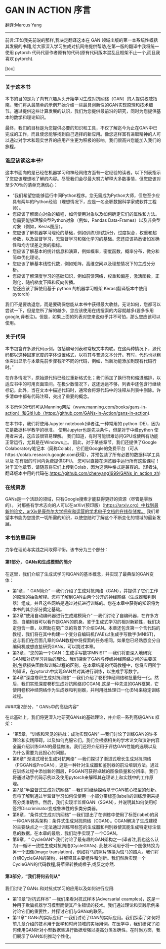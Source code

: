 # GAN IN ACTION 序言

翻译:Marcus·Yang

---

前言:正如我先前说的那样,我决定翻译这本在 GAN 领域出版的第一本系统性概括其发展的书籍,给大家深入学习生成对抗网络提供帮助,在第一版的翻译中我将统一使用 pytorch 代码代替作者原有的代码(原有代码版本混乱且框架不止一个,而且我喜欢 pytorch).

[toc]

---

### 关于这本书

本书的目的是为了向有兴趣从头开始学习生成对抗网络（GAN）的人提供权威指南。我们将从最简单的示例开始介绍一些最具创新性的GAN实现原理和技术细节。通过提供这些计算发展的认识，我们为您提供最前沿的研究，同时为您提供基本的数学和理论知识。

最终，我们的目标是为您提供必要的知识和工具，不仅了解迄今为止在GAN中已完成的工作，而且使您能够找到自己选择的新应用。像您这样富有进取精神的人可以通过对学术和现实世界的应用产生更为积极的影响。我们很高兴您能加入我们的旅程。

### 谁应该读这本书?

这本书面向的是已经在机器学习和神经网络方面有一定经验的读者。以下列表指示了您应该理想地了解的内容。尽管我们会尽最大努力解释大多数事情，但您应该对至少70％的清单充满信心：

- “我们希望您能够运行中间Python程序。您无需成为Python大师，但您至少应具有两年的Python经验（理想情况下，应是一名全职数据科学家或软件工程师）。
- 您应该了解面向对象的编程，如何使用对象以及如何确定它们的属性和方法。您需要能够理解典型Python对象（例如，Pandas Data-Frames）以及非典型对象（例如，Keras图层）。
- 您应该了解机器学习理论的基础，例如训练/测试拆分，过度拟合，权重和超参数，以及监督学习，无监督学习和强化学习的基础。您还应该熟悉诸如准确性和均方误差之类的指标。
- 您应该了解基本的统计信息和演算，例如概率，密度函数，概率分布，微分和简单优化理论。
- 您应该了解基本线性代数，例如矩阵，高维空间以及理想情况下的主成分分析。
- 您应该了解深度学习的基础知识，例如前馈网络，权重和偏差，激活函数，正则化，随机梯度下降和反向传播。
- 您还应该了解使用基于 python 的机器学习框架 Keras(翻译版本中使用 pytorch)

我们不是要劝退您，而是要确保您能从本书中获得最大收益。无论如何，您都可以尝试一下，但是您所了解的越少，您应该使用在线搜索的内容就越多(要多多用google,译者注)。但是，如果上面的列表对您来说似乎并不可怕，那么您应该可以使用。

### 关于代码

本书包含许多源代码示例，包括编号列表和常规文本内联。在这两种情况下，源代码都以这种固定宽度的字体设置格式，以将其与普通文本分开。有时，代码也以粗体突出显示与本章先前步骤有所不同的代码，例如，当新功能添加到现有代码行时。”

在许多情况下，原始源代码已经过重新格式化；我们添加了换行符和缩进缩排，以适应书中的可用页面空间。在极少数情况下，这还远远不够，列表中还包含行继续标记。此外，当在文本中描述代码时，通常会将源代码中的注释从列表中删除。许多清单中都有代码注释，突出了重要的概念。

本书示例的代码可从Manning网站（www.manning.com/books/gans-in-action）和GitHub（https://github.com/GANs-in-Action/gans-in-action).

在本书中，我们将使用Jupyter notebook(译者注,一种常用的 python IDE)，因为它是数据科学教学的标准。 使用Jupyter也是先决条件，但是对于中级python 使用者来说，这应该很容易理解。 我们知道，有时可能很难访问GPU或使所有功能正常运行，尤其是在Windows上。 因此，对于某些章节，我们还提供了Google Colaboratory笔记本（简称Colab），它们是Google的免费平台（可从https://colab.research.google.com获得），并预包装了所有必要的数据科学工具以及 在有限的时间内免费提供GPU。 您可以直接在浏览器中运行所有这些课程！ 对于其他章节，请随意将它们上传到Colab，因为这两种格式是兼容的。(译者注,翻译版本中用的代码在:https://github.com/chenyang1999/GANs_in_action_zh)

### 在线资源

GANs是一个活跃的领域，只有Google搜索才能获得更好的资源（尽管是零散的）。 对那些有学术志向的人可以在arXiv(预印版)（https://arxiv.org）中找到最新的论文，arXiv是康奈尔大学拥有和运营的学术电子文档的在线存储库。 我们希望本书能为您提供一切所需的知识，以使您随时了解这个不断变化的领域的最新发展。

### 本书的里程碑

<GANs in Action>力争在理论与实践之间取得平衡。该书分为三个部分：

#### 第1部分， GANs和生成模型的简介

在这里，我们介绍了生成式学习和GAN的基本概念，并实现了最典型的GAN变体：

- 第1章，“ GAN简介” —我们介绍了生成对抗网络（GAN），并提供了它们工作的原理的抽象解释。您将了解到GAN由两个分开的神经网络（生成器和判别器）组成，并且这些网络是通过对抗进行训练的。您在本章中获得的知识将为本书的其余部分奠定基础。
- 第2章“使用自动编码器进行生成建模简介” —我们讨论了自编码器，在许多方面，自编码器可以看作是GAN的前身。鉴于生成式学习的相对新颖性，我们决定包含一章，以帮助在更广泛的背景下介绍GAN。本章还包含第一个含代码的教程，我们将在其中构建一个变分自编码机(VAE)以生成手写数字(MNIST)，这与我们在后面几章的GAN教程中将探索的任务相同。如果您已经熟悉变分自编码机或想直接研究GANs，可以跳过本章。
- 第3章，“您的第一个GAN：生成手写数字MNIST” —我们将更深入地研究GAN和对抗学习背后的理论。我们探索了GAN与传统神经网络之间的主要区别,包括损失函数和训练过程的区别。在本章结尾的代码教程中，您将应用所学的知识，在pytorch中实现GAN并对其进行训练，以生成手写数字。
- 第4章“深度卷积生成对抗网络” —我们介绍了卷积神经网络和批量归一化。然后，我们实现深度卷积生成对抗网络(DCGAN),这是一种先进的GAN框架，它使用卷积神经网络作为生成器和判别器，并利用批处理归一化(BN)来稳定训练过程。

####第2部分，“ GANs中的高级内容”

在此基础上，我们将更深入地研究GANs的基础理论，并介绍一系列高级GANs 框架：

- “第5章，“训练和常见的挑战：成功实现GAN” —我们讨论了训练GAN的许多理论和实践障碍，以及如何克服它们。我们会根据相关的学术论文和演讲内容全面介绍训练GAN的最佳做法。我们还将介绍用于评估GAN性能的选项以及为什么需要为此担心的问题。
- 第6章“ 渐进式增长生成对抗网络” —我们探讨了渐进式增长生成对抗网络（PGGAN或ProGAN），这是一种针对生成器和鉴别器的前沿培训方法。通过在训练过程中添加新的图层，PGGAN可获得卓越的图像质量和分辨率。我们将通过动手代码示例以及使用pytorch来解释其在理论上和实践中的工作原理。
- 第7章“半监督式生成对抗网络” —我们将继续探索基于GAN核心模型的创新。您将了解到通过半监督学习如何仅使用一小部分带标签(label)的训练示例来提高分类准确性。然后，我们实现半监督GAN（SGAN），并说明其如何使用标签将Discriminator变成鲁棒性的多类分类器。
- 第8章，“条件式生成对抗网络” —我们提出了在训练中使用了标签(label)的另一种GAN体系架构：条件式生成对抗网络（CGAN）。CGAN解决了生成建模的主要缺点之一:无法通过训练带标签的生成器和判别器使其能生成特定标注信息的数据。在本章的最后，我们动手实现了一个CGAN。
- 第9章，“ CycleGAN”-我们讨论了最有趣的GAN架构之一(译者注,我也这么认为)—循环一致性生成对抗网络(CycleGANs). 此技术可用于将一个图像转换为另一个图像(image translation)，例如将马的照片转换为斑马的照片。我们将介绍CycleGAN的架构，并解释其主要组件和创新。我们然后实现一个CycleGAN的代码教程,将苹果转换成橙子,或反之亦然.

#### 第3部分，“我们将何去何从”

我们讨论了GANs 和对抗式学习的应用以及如何进行应用:

- 第10章“对抗式样本” —我们来看对抗式样本(Adversarial examples)，这是一种用于欺骗机器学习模型而使其产生错误的技术。我们通过理论和实践示例来讨论它们的重要性，并探讨它们与GANs的联系。
- 第11章“ GANs的实际应用” —我们讨论了GAN的实际应用。我们探索了如何将前几章介绍的技术用于医学和时尚领域的实际用例。在医学中，我们研究了如何使用GAN针对小型数据集进行数据增强以提高分类准确性。在时尚方面，我们展示了GAN如何推动个性化。

---

